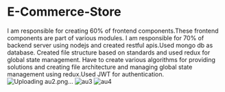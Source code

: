 # E-Commerce-Store
I am responsible for creating 60% of frontend components.These frontend components are part of various modules. I am responsible for 70% of backend server using nodejs and created restful apis.Used mongo db as database. Created file structure based on standards and used redux for global state management. Have to create various algorithms for providing solutions and creating file architecture and managing global state management using redux.Used JWT for authentication.
![Uploading au2.png…]()
![au3](https://github.com/insanmian/E-Commerce-Store/assets/10111894/6ab81281-9dd9-403f-bf92-7d02692485ad)
![au4](https://github.com/insanmian/E-Commerce-Store/assets/10111894/10e78761-9517-4f05-ab56-9d91a53cb754)
